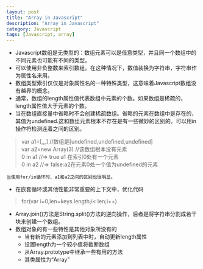 ```yaml
---
layout: post  
title: "Array in Javascript"  
description: "Array in Javascript"  
category: Javascript
tags: [Javascript, array]  
---
```


- Javascript数组是无类型的：数组元素可以是任意类型，并且同一个数组中的不同元素也可能有不同的类型。  
- 可以使用非负整数来索引数组。在这种情况下，数值装换为字符串，字符串作为属性名来用。  
- 数组类型索引仅仅是对象属性名的一种特殊类型，这意味着Javascript数组没有越界的概念。
- 通常，数组的length属性值代表数组中元素的个数。如果数组是稀疏的，length属性值大于元素的个数。
- 当在数组直接量中省略时不会创建稀疏数组。省略的元素在数组中是存在的，其值为undefined.这和数组元素根本不存在是有一些微妙的区别的。可以用in操作符检测连着之间的区别。
>var a1=[,,,]			//数组是[undefined,undefined,undefined]  
>var a2=new Array(3)	//该数组根本没有元素  
>0 in a1				//=> true:a1 在索引0处有一个元素  
>0 in a2				//=> false:a2在元素0处一个值为undefined的元素  

    当使用for/in循环时，a1和a2之间的区别也很明显。  
- 在嵌套循环或其他性能非常重要的上下文中，优化代码
>for(var i=0,len=keys.length;i< len;i++)

- Array.join()方法是String.split()方法的逆向操作，后者是将字符串分割成若干块来创建一个数组。
- 数组对象的有一些特性是其他对象所没有的
	- 当有新的元素添加到列表中时，自动更新length属性
	- 设置length为一个较小值将截断数组
	- 从Array.prototype中继承一些有用的方法
	- 其类属性为“Array”
    
